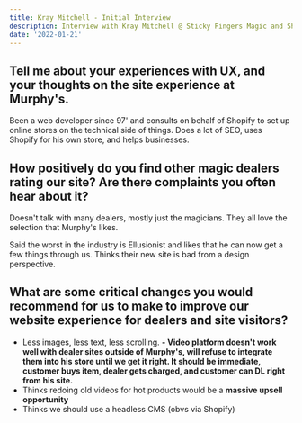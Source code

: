 ```yaml
---
title: Kray Mitchell - Initial Interview
description: Interview with Kray Mitchell @ Sticky Fingers Magic and Shopify,
date: '2022-01-21'
---
```


## Tell me about your experiences with UX, and your thoughts on the site experience at Murphy's.

Been a web developer since 97' and consults on behalf of Shopify to set up online stores on the technical side of things. Does a lot of SEO, uses Shopify for his own store, and helps businesses.

## How positively do you find other magic dealers rating our site? Are there complaints you often hear about it?

Doesn't talk with many dealers, mostly just the magicians. They all love the selection that Murphy's likes.

Said the worst in the industry is Ellusionist and likes that he can now get a few things through us. Thinks their new site is bad from a design perspective.

## What are some critical changes you would recommend for us to make to improve our website experience for dealers and site visitors?

- Less images, less text, less scrolling.
**- Video platform doesn't work well with dealer sites outside of Murphy's, will refuse to integrate them into his store until we get it right. It should be immediate, customer buys item, dealer gets charged, and customer can DL right from his site.**
- Thinks redoing old videos for hot products would be a **massive upsell opportunity**
- Thinks we should use a headless CMS (obvs via Shopify)
